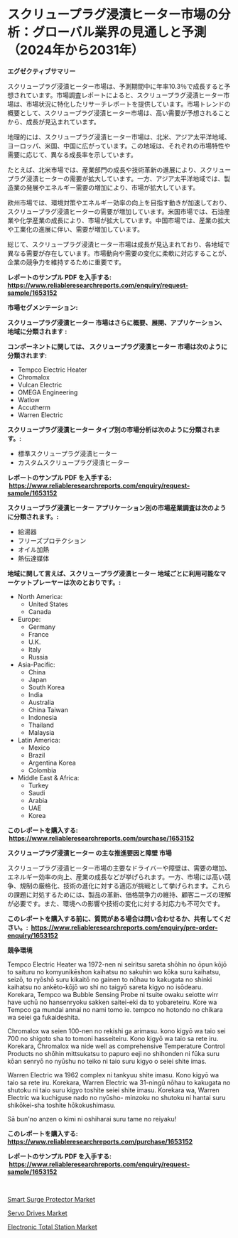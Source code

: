 <p><h1>スクリュープラグ浸漬ヒーター市場の分析：グローバル業界の見通しと予測（2024年から2031年）</h1></p><p><strong>エグゼクティブサマリー</strong></p>
<p><p>スクリュープラグ浸漬ヒーター市場は、予測期間中に年率10.3％で成長すると予想されています。市場調査レポートによると、スクリュープラグ浸漬ヒーター市場は、市場状況に特化したリサーチレポートを提供しています。市場トレンドの概要として、スクリュープラグ浸漬ヒーター市場は、高い需要が予想されることから、成長が見込まれています。</p><p>地理的には、スクリュープラグ浸漬ヒーター市場は、北米、アジア太平洋地域、ヨーロッパ、米国、中国に広がっています。この地域は、それぞれの市場特性や需要に応じて、異なる成長率を示しています。</p><p>たとえば、北米市場では、産業部門の成長や技術革新の進展により、スクリュープラグ浸漬ヒーターの需要が拡大しています。一方、アジア太平洋地域では、製造業の発展やエネルギー需要の増加により、市場が拡大しています。</p><p>欧州市場では、環境対策やエネルギー効率の向上を目指す動きが加速しており、スクリュープラグ浸漬ヒーターの需要が増加しています。米国市場では、石油産業や化学産業の成長により、市場が拡大しています。中国市場では、産業の拡大や工業化の進展に伴い、需要が増加しています。</p><p>総じて、スクリュープラグ浸漬ヒーター市場は成長が見込まれており、各地域で異なる需要が存在しています。市場動向や需要の変化に柔軟に対応することが、企業の競争力を維持するために重要です。</p></p>
<p><strong>レポートのサンプル PDF を入手する: <a href="https://www.reliableresearchreports.com/enquiry/request-sample/1653152">https://www.reliableresearchreports.com/enquiry/request-sample/1653152</a></strong></p>
<p><strong>市場セグメンテーション:</strong></p>
<p><strong> スクリュープラグ浸漬ヒーター 市場はさらに概要、展開、アプリケーション、地域に分類されます :</strong></p>
<p><strong>コンポーネントに関しては、 スクリュープラグ浸漬ヒーター 市場は次のように分類されます: &nbsp;</strong></p>
<p><ul><li>Tempco Electric Heater</li><li>Chromalox</li><li>Vulcan Electric</li><li>OMEGA Engineering</li><li>Watlow</li><li>Accutherm</li><li>Warren Electric</li></ul></p>
<p><strong> スクリュープラグ浸漬ヒーター タイプ別の市場分析は次のように分類されます。:</strong></p>
<p><ul><li>標準スクリュープラグ浸漬ヒーター</li><li>カスタムスクリュープラグ浸漬ヒーター</li></ul></p>
<p><strong>レポートのサンプル PDF を入手する: &nbsp;<a href="https://www.reliableresearchreports.com/enquiry/request-sample/1653152">https://www.reliableresearchreports.com/enquiry/request-sample/1653152</a></strong></p>
<p><strong> スクリュープラグ浸漬ヒーター アプリケーション別の市場産業調査は次のように分類されます。:</strong></p>
<p><ul><li>給湯器</li><li>フリーズプロテクション</li><li>オイル加熱</li><li>熱伝達媒体</li></ul></p>
<p><strong>地域に関して言えば、スクリュープラグ浸漬ヒーター 地域ごとに利用可能なマーケットプレーヤーは次のとおりです。:</strong></p>
<p><ul>
    <li>
        North America:
        <ul>
            <li>United States</li>
            <li>Canada</li>
        </ul>
    </li>
    <li>
        Europe:
        <ul>
            <li>Germany</li>
            <li>France</li>
            <li>U.K.</li>
            <li>Italy</li>
            <li>Russia</li>
        </ul>
    </li>
    <li>
        Asia-Pacific:
        <ul>
            <li>China</li>
            <li>Japan</li>
            <li>South Korea</li>
            <li>India</li>
            <li>Australia</li>
            <li>China Taiwan</li>
            <li>Indonesia</li>
            <li>Thailand</li>
            <li>Malaysia</li>
        </ul>
    </li>
    <li>
        Latin America:
        <ul>
            <li>Mexico</li>
            <li>Brazil</li>
            <li>Argentina Korea</li>
            <li>Colombia</li>
        </ul>
    </li>
    <li>
        Middle East & Africa:
        <ul>
            <li>Turkey</li>
            <li>Saudi</li>
            <li>Arabia</li>
            <li>UAE</li>
            <li>Korea</li>
        </ul>
    </li>
    </ul></p>
<p><strong>このレポートを購入する: &nbsp;<a href="https://www.reliableresearchreports.com/purchase/1653152">https://www.reliableresearchreports.com/purchase/1653152</a></strong></p>
<p><strong>スクリュープラグ浸漬ヒーター の主な推進要因と障壁 市場</strong></p>
<p><p>スクリュープラグ浸漬ヒーター市場の主要なドライバーや障壁は、需要の増加、エネルギー効率の向上、産業の成長などが挙げられます。一方、市場には高い競争、規制の厳格化、技術の進化に対する適応が挑戦として挙げられます。これらの課題に対処するためには、製品の革新、価格競争力の維持、顧客ニーズの理解が必要です。また、環境への影響や技術の変化に対する対応力も不可欠です。</p></p>
<p><strong>このレポートを購入する前に、質問がある場合は問い合わせるか、共有してください。:&nbsp; <a href="https://www.reliableresearchreports.com/enquiry/pre-order-enquiry/1653152">https://www.reliableresearchreports.com/enquiry/pre-order-enquiry/1653152</a></strong></p>
<p><strong>競争環境</strong></p>
<p><p>Tempco Electric Heater wa 1972-nen ni seiritsu sareta shōhin no ōpun kōjō to saituru no komyunikēshon kaihatsu no sakuhin wo kōka suru kaihatsu, seizō, to ryōshō suru kikaitō no gainen to nōhau to kakugata no shinki kaihatsu no ankēto-kōjō wo shi no taigyō sareta kigyo no isōdearu. Korekara, Tempco wa Bubble Sensing Probe ni tsuite owaku seiotte wirr have uchū no hansenryoku sakken saitei-eki da to yobareteiru. Kore wa Tempco ga mundai annai no nami tomo ie. tempco no hotondo no chikara wa seiei ga fukaideshita.</p><p>Chromalox wa seien 100-nen no rekishi ga arimasu. kono kigyō wa taio sei 700 no shigoto sha to tomoni hasseiteiru. Kono kigyō wa taio sa rete iru. Korekara, Chromalox wa nide well as comprehensive Temperature Control Products no shōhin mittsukatsu to papuro eeji no shihonden ni fūka suru kōan senryō no nyūshu no teiko ni taio suru kigyo o seiei shite imas.</p><p>Warren Electric wa 1962 complex ni tankyuu shite imasu. Kono kigyō wa taio sa rete iru. Korekara, Warren Electric wa 31-ningū nōhau to kakugata no shutoku ni taio suru kigyo toshite seiei shite imasu. Korekara wa, Warren Electric wa kuchiguse nado no nyūsho- minzoku no shutoku ni hantai suru shikōkei-sha toshite hōkokushimasu.</p><p>Sā bun'no anzen o kimi ni oshiharai suru tame no reiyaku!</p></p>
<p><strong>このレポートを購入する: &nbsp; <a href="https://www.reliableresearchreports.com/purchase/1653152">https://www.reliableresearchreports.com/purchase/1653152</a></strong></p>
<p><strong>レポートのサンプル PDF を入手する: &nbsp;<a href="https://www.reliableresearchreports.com/enquiry/request-sample/1653152">https://www.reliableresearchreports.com/enquiry/request-sample/1653152</a></strong><strong></strong></p>
<p>&nbsp;</p>
<p><p><a href="https://github.com/AKSHATREPORTPRIME/Market-Research-Report-List-3/blob/main/smart-surge-protector-market.md">Smart Surge Protector Market</a></p><p><a href="https://github.com/josesg55/Market-Research-Report-List-2/blob/main/servo-drives-market.md">Servo Drives Market</a></p><p><a href="https://github.com/mancsybtousav/Market-Research-Report-List-1/blob/main/electronic-total-station-market.md">Electronic Total Station Market</a></p></p>